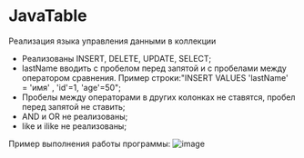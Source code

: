 # JavaTable
Реализация языка управления данными в коллекции

- Реализованы INSERT, DELETE, UPDATE, SELECT; 
- lastName вводить с пробелом перед запятой и с пробелами между оператором сравнения. Пример строки:"INSERT VALUES 'lastName' = 'имя' , 'id'=1, 'age'=50";
- Пробелы между операторами в других колонках не ставятся, пробел перед запятой не ставить;
- AND и OR не реализованы; 
- like и ilike не реализованы;

Пример выполнения работы программы:
![image](https://user-images.githubusercontent.com/37000107/231281076-ac9ae6d8-ff29-4dea-8e1d-8247f7c0e1e9.png)

